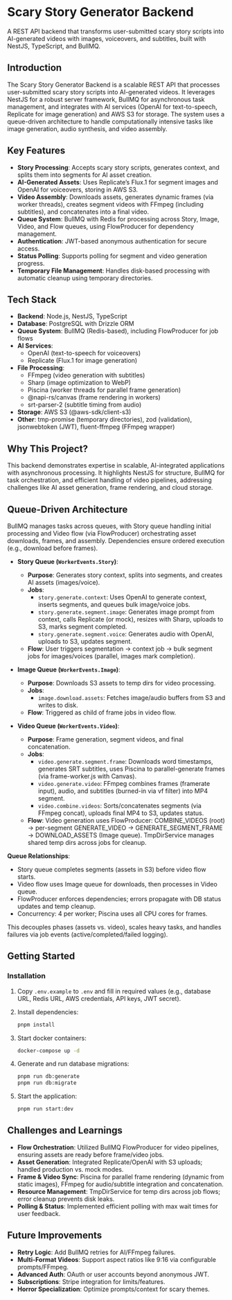 # Scary Story Generator Backend

A REST API backend that transforms user-submitted scary story scripts into AI-generated videos with images, voiceovers, and subtitles, built with NestJS, TypeScript, and BullMQ.

## Introduction

The Scary Story Generator Backend is a scalable REST API that processes user-submitted scary story scripts into AI-generated videos. It leverages NestJS for a robust server framework, BullMQ for asynchronous task management, and integrates with AI services (OpenAI for text-to-speech, Replicate for image generation) and AWS S3 for storage. The system uses a queue-driven architecture to handle computationally intensive tasks like image generation, audio synthesis, and video assembly.

## Key Features

- **Story Processing**: Accepts scary story scripts, generates context, and splits them into segments for AI asset creation.
- **AI-Generated Assets**: Uses Replicate’s Flux.1 for segment images and OpenAI for voiceovers, storing in AWS S3.
- **Video Assembly**: Downloads assets, generates dynamic frames (via worker threads), creates segment videos with FFmpeg (including subtitles), and concatenates into a final video.
- **Queue System**: BullMQ with Redis for processing across Story, Image, Video, and Flow queues, using FlowProducer for dependency management.
- **Authentication**: JWT-based anonymous authentication for secure access.
- **Status Polling**: Supports polling for segment and video generation progress.
- **Temporary File Management**: Handles disk-based processing with automatic cleanup using temporary directories.

## Tech Stack

- **Backend**: Node.js, NestJS, TypeScript
- **Database**: PostgreSQL with Drizzle ORM
- **Queue System**: BullMQ (Redis-based), including FlowProducer for job flows
- **AI Services**:
  - OpenAI (text-to-speech for voiceovers)
  - Replicate (Flux.1 for image generation)
- **File Processing**:
  - FFmpeg (video generation with subtitles)
  - Sharp (image optimization to WebP)
  - Piscina (worker threads for parallel frame generation)
  - @napi-rs/canvas (frame rendering in workers)
  - srt-parser-2 (subtitle timing from audio)
- **Storage**: AWS S3 (@aws-sdk/client-s3)
- **Other**: tmp-promise (temporary directories), zod (validation), jsonwebtoken (JWT), fluent-ffmpeg (FFmpeg wrapper)

## Why This Project?

This backend demonstrates expertise in scalable, AI-integrated applications with asynchronous processing. It highlights NestJS for structure, BullMQ for task orchestration, and efficient handling of video pipelines, addressing challenges like AI asset generation, frame rendering, and cloud storage.

## Queue-Driven Architecture

BullMQ manages tasks across queues, with Story queue handling initial processing and Video flow (via FlowProducer) orchestrating asset downloads, frames, and assembly. Dependencies ensure ordered execution (e.g., download before frames).

- **Story Queue (`WorkerEvents.Story`)**:
  - **Purpose**: Generates story context, splits into segments, and creates AI assets (images/voice).
  - **Jobs**:
    - `story.generate.context`: Uses OpenAI to generate context, inserts segments, and queues bulk image/voice jobs.
    - `story.generate.segment.image`: Generates image prompt from context, calls Replicate (or mock), resizes with Sharp, uploads to S3, marks segment completed.
    - `story.generate.segment.voice`: Generates audio with OpenAI, uploads to S3, updates segment.
  - **Flow**: User triggers segmentation → context job → bulk segment jobs for images/voices (parallel, images mark completion).

- **Image Queue (`WorkerEvents.Image`)**:
  - **Purpose**: Downloads S3 assets to temp dirs for video processing.
  - **Jobs**:
    - `image.download.assets`: Fetches image/audio buffers from S3 and writes to disk.
  - **Flow**: Triggered as child of frame jobs in video flow.

- **Video Queue (`WorkerEvents.Video`)**:
  - **Purpose**: Frame generation, segment videos, and final concatenation.
  - **Jobs**:
    - `video.generate.segment.frame`: Downloads word timestamps, generates SRT subtitles, uses Piscina to parallel-generate frames (via frame-worker.js with Canvas).
    - `video.generate.video`: FFmpeg combines frames (framerate input), audio, and subtitles (burned-in via vf filter) into MP4 segment.
    - `video.combine.videos`: Sorts/concatenates segments (via FFmpeg concat), uploads final MP4 to S3, updates status.
  - **Flow**: Video generation uses FlowProducer: COMBINE_VIDEOS (root) → per-segment GENERATE_VIDEO → GENERATE_SEGMENT_FRAME → DOWNLOAD_ASSETS (Image queue). TmpDirService manages shared temp dirs across jobs for cleanup.

**Queue Relationships**:
- Story queue completes segments (assets in S3) before video flow starts.
- Video flow uses Image queue for downloads, then processes in Video queue.
- FlowProducer enforces dependencies; errors propagate with DB status updates and temp cleanup.
- Concurrency: 4 per worker; Piscina uses all CPU cores for frames.

This decouples phases (assets vs. video), scales heavy tasks, and handles failures via job events (active/completed/failed logging).

## Getting Started

### Installation

1. Copy `.env.example` to `.env` and fill in required values (e.g., database URL, Redis URL, AWS credentials, API keys, JWT secret).

2. Install dependencies:
   ```bash
   pnpm install
   ```

3. Start docker containers:
   ```bash
   docker-compose up -d
   ```

4. Generate and run database migrations:
   ```bash
   pnpm run db:generate
   pnpm run db:migrate
   ```

5. Start the application:
   ```bash
   pnpm run start:dev
   ```

## Challenges and Learnings

- **Flow Orchestration**: Utilized BullMQ FlowProducer for video pipelines, ensuring assets are ready before frame/video jobs.
- **Asset Generation**: Integrated Replicate/OpenAI with S3 uploads; handled production vs. mock modes.
- **Frame & Video Sync**: Piscina for parallel frame rendering (dynamic from static images), FFmpeg for audio/subtitle integration and concatenation.
- **Resource Management**: TmpDirService for temp dirs across job flows; error cleanup prevents disk leaks.
- **Polling & Status**: Implemented efficient polling with max wait times for user feedback.

## Future Improvements

- **Retry Logic**: Add BullMQ retries for AI/FFmpeg failures.
- **Multi-Format Videos**: Support aspect ratios like 9:16 via configurable prompts/FFmpeg.
- **Advanced Auth**: OAuth or user accounts beyond anonymous JWT.
- **Subscriptions**: Stripe integration for limits/features.
- **Horror Specialization**: Optimize prompts/context for scary themes.
